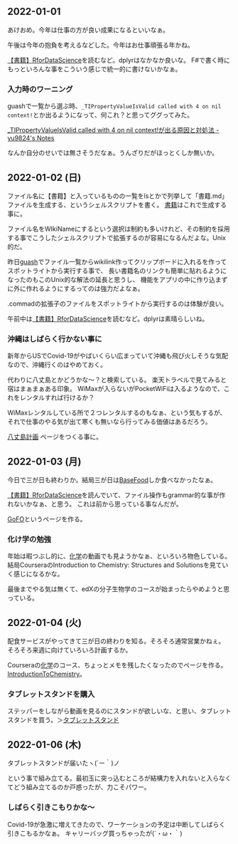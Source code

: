 ## 2022-01-01

あけおめ。今年は仕事の方が良い成果になるといいなぁ。

午後は今年の抱負を考えるなどした。今年はお仕事頑張る年かね。

[【書籍】RforDataScience](【書籍】RforDataScience.md)を読むなど。dplyrはなかなか良いな。
F#で書く時にもっといろんな事をこういう感じで統一的に書けないかなぁ。

### 入力時のワーニング

guashで一覧から選ぶ時、`_TIPropertyValueIsValid called with 4 on nil context!`とか出るようになって、何これ？と思ってググってみた。

[_TIPropertyValueIsValid called with 4 on nil context!が出る原因と対処法 - yu9824's Notes](https://note.yu9824.com/error/2021/08/28/matplotlib-warning-TIPropertyValueIsValid.html)

なんか自分のせいでは無さそうだなぁ。うんざりだがほっとくしか無いか。

## 2022-01-02 (日)

ファイル名に【書籍】と入っているものの一覧をlsとかで列挙して「書籍.md」ファイルを生成する、というシェルスクリプトを書く。
[書籍](書籍.md)はこれで生成する事に。

ファイル名をWIkiNameにするという選択は制約も多いけれど、その制約を採用する事でこうしたシェルスクリプトで拡張するのが容易になるんだよな。Unix的だ。

昨日[guash](guash.md)でファイル一覧からwikilink作ってクリップボードに入れるを作ってスポットライトから実行する事で、
長い書籍名のリンクも簡単に貼れるようになったのもこのUnix的な解法の延長と思うし、
機能をアプリの中に作り込まずに外に作れるようにするってのは強力だよなぁ。

.commadの拡張子のファイルをスポットライトから実行するのは体験が良い。

午前中は[【書籍】RforDataScience](【書籍】RforDataScience.md)を読むなど。dplyrは素晴らしいね。

### 沖縄はしばらく行かない事に

新年からUSでCovid-19がやばいくらい広まっていて沖縄も飛び火しそうな気配なので、沖縄行くのはやめておく。

代わりに八丈島とかどうかな〜？と検索している。
楽天トラベルで見てみると宿はまぁまぁある印象。
WiMaxが入らないがPocketWiFiは入るようなので、これをレンタルすれば行けるか？

WiMaxレンタルしている所で２つレンタルするのもなぁ、という気もするが、
それで仕事のやる気が出て寒くも無いなら行ってみる価値はあるだろう。

[八丈島計画](八丈島計画.md) ページをつくる事に。

## 2022-01-03 (月)

今日で三が日も終わりか。結局三が日は[BaseFood](BaseFood.md)しか食べなかったなぁ。

[【書籍】RforDataScience](【書籍】RforDataScience.md)を読んでいて、ファイル操作もgrammar的な事が作れないかなぁ、と思う。
これは前から思っている事なんだが。

[GoFO](GoFO.md)というページを作る。

### 化け学の勉強

年始は暇つぶし的に、[化学](化学.md)の動画でも見ようかなぁ、といろいろ物色している。
結局CourseraのIntroduction to Chemistry: Structures and Solutionsを見ていく感じになるかな。

最後までやる気は無くて、edXの分子生物学のコースが始まったらやめようと思っている。

## 2022-01-04 (火)

配食サービスがやってきて三が日の終わりを知る。そろそろ通常営業かねぇ。
そろそろ来週に向けていろいろ計画するか。

Courseraの[化学](化学.md)のコース、ちょっとメモを残したくなったのでページを作る。[IntroductionToChemistry](IntroductionToChemistry.md)。

### タブレットスタンドを購入

ステッパーをしながら動画を見るのにスタンドが欲しいな、と思い、タブレットスタンドを買う。＞[タブレットスタンド](タブレットスタンド.md)

## 2022-01-06 (木)

タブレットスタンドが届いたヽ(´ー｀)ノ

という事で組み立てる。最初玉に突っ込むところが結構力を入れないと入らなくてどう組み立てるのか戸惑ったが、力こそパワー。

### しばらく引きこもりかな〜

Covid-19が急激に増えてきたので、ワーケーションの予定は中断してしばらく引きこもるかなぁ。
キャリーバッグ買っちゃったが(´・ω・｀)
